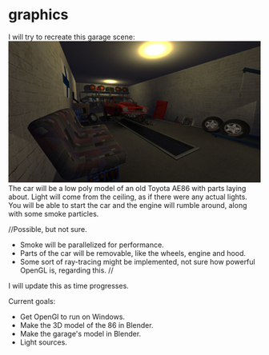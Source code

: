 # graphics
I will try to recreate this garage scene: 
![Garage](https://github.com/sodamachinebroke/graphics/blob/main/misc/msc_garage.jpg?raw=true)
The car will be a low poly model of an old Toyota AE86 with parts laying about. Light will come from the ceiling, as if there were any actual lights.
You will be able to start the car and the engine will rumble around, along with some smoke particles. 

//Possible, but not sure.
- Smoke will be parallelized for performance.
- Parts of the car will be removable, like the wheels, engine and hood.
- Some sort of ray-tracing might be implemented, not sure how powerful OpenGL is, regarding this.
//

I will update this as time progresses.

Current goals:

- Get OpenGl to run on Windows.
- Make the 3D model of the 86 in Blender.
- Make the garage's model in Blender. 
- Light sources.

